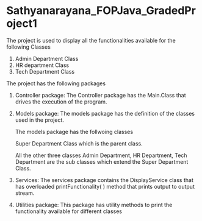 # Sathyanarayana_FOPJava_GradedProject1

The project is used to display all the functionalities available for the following Classes
1. Admin Department Class
2. HR department Class
3. Tech Department Class

The project has the following packages

1. Controller package: The Controller package has the Main.Class that drives the execution of the program.

2. Models package: The models package has the definition of the classes used in the project. 

      The models package has the follwoing classes 
 
      Super Department Class which is the parent class.

      All the other three classes Admin Department, HR Department, Tech Department are the sub classes which extend the Super Department Class.
      
3. Services: The services package contains the DisplayService class that has overloaded printFunctionality( ) method that prints output to output stream.
      
4. Utilities package: This package has utility methods to print the functionality available for different classes


